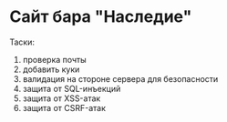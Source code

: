 # Сайт бара "Наследие"

Таски:
1) проверка почты
2) добавить куки
3) валидация на стороне сервера для безопасности
4) защита от SQL-инъекций
5) защита от XSS-атак
6) защита от CSRF-атак